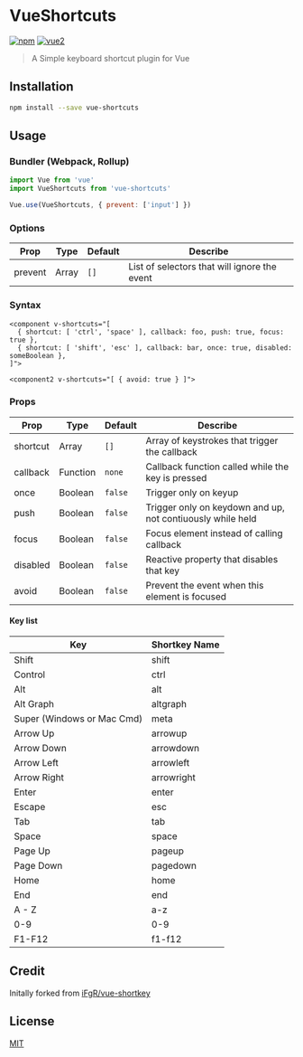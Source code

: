 # VueShortcuts

[![npm](https://img.shields.io/npm/v/vue-shortcuts.svg)](https://www.npmjs.com/package/vue-shortcuts) [![vue2](https://img.shields.io/badge/vue-2.x-brightgreen.svg)](https://vuejs.org/)

> A Simple keyboard shortcut plugin for Vue

## Installation

```bash
npm install --save vue-shortcuts
```

## Usage

### Bundler (Webpack, Rollup)

```js
import Vue from 'vue'
import VueShortcuts from 'vue-shortcuts'

Vue.use(VueShortcuts, { prevent: ['input'] })
```
### Options
| Prop | Type | Default | Describe |
| ---- | ---- | ------- | ------- |
| prevent | Array | `[]` | List of selectors that will ignore the event |

### Syntax
```
<component v-shortcuts="[
  { shortcut: [ 'ctrl', 'space' ], callback: foo, push: true, focus: true },
  { shortcut: [ 'shift', 'esc' ], callback: bar, once: true, disabled: someBoolean },
]">

<component2 v-shortcuts="[ { avoid: true } ]">

```
### Props

| Prop | Type | Default | Describe |
| ---- | ---- | ------- | ------- |
| shortcut | Array | `[]` | Array of keystrokes that trigger the callback |
| callback | Function | `none` | Callback function called while the key is pressed |
| once | Boolean | `false` | Trigger only on keyup |
| push | Boolean | `false` | Trigger only on keydown and up, not contiuously while held |
| focus | Boolean | `false` | Focus element instead of calling callback |
| disabled | Boolean | `false` | Reactive property that disables that key |
| avoid | Boolean | `false` | Prevent the event when this element is focused |

#### Key list
| Key                        | Shortkey Name |
|----------------------------|---------------|
| Shift                      | shift         |
| Control                    | ctrl          |
| Alt                        | alt           |
| Alt Graph                  | altgraph      |
| Super (Windows or Mac Cmd) | meta          |
| Arrow Up                   | arrowup       |
| Arrow Down                 | arrowdown     |
| Arrow Left                 | arrowleft     |
| Arrow Right                | arrowright    |
| Enter                      | enter         |
| Escape                     | esc           |
| Tab                        | tab           |
| Space                      | space         |
| Page Up                    | pageup        |
| Page Down                  | pagedown      |
| Home                       | home          |
| End                        | end           |
| A - Z                      | a-z           |
| 0-9                        | 0-9           |
| F1-F12                     | f1-f12        |

## Credit

Initally forked from [iFgR/vue-shortkey](https://github.com/iFgR/vue-shortkey)

## License

[MIT](http://opensource.org/licenses/MIT)
